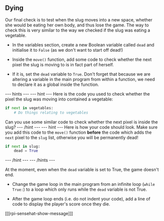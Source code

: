 ## Dying

Our final check is to test when the slug moves into a new space, whether she would be eating her own body, and thus lose the game. The way to check this is very similar to the way we checked if the slug was eating a vegetable.

+ In the variables section, create a new Boolean variable called `dead` and initialise it to `False` (as we don't want to start off dead!)

+ Inside the `move()` function, add some code to check whether the next pixel the slug is moving to is in fact part of herself.

+ If it is, set the `dead` variable to `True`. Don't forget that because we are altering a variable in the main program from within a function, we need to declare it as a global inside the function.

--- hints ---
--- hint ---
Here is the code you used to check whether the pixel the slug was moving into contained a vegetable:

```python
if next in vegetables:
    # Do things relating to vegetables
```

Can you use some similar code to check whether the next pixel is inside the slug?
--- /hint ---
--- hint ---
Here is how your code should look. Make sure you add this code to the `move()` function **before** the code which adds the `next` pixel to the `slug` list, otherwise you will be permanently dead!

```python
if next in slug:
    dead = True
```
--- /hint ---
--- /hints ---


At the moment, even when the `dead` variable is set to True, the game doesn't end.

+ Change the game loop in the main program from an infinite loop (`while True:`) to a loop which only runs while the `dead` variable is not True.

+ After the game loop ends (i.e. do not indent your code), add a line of code to display the player's score once they die.

[[[rpi-sensehat-show-message]]]

